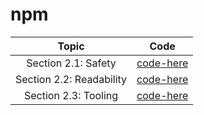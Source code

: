 # npm

| **Topic** | **Code** |
|:---------:|:--------:|
| Section 2.1: Safety | [code-here](/chapters/2/codes/2.1/app.ts) |
| Section 2.2: Readability | [code-here](/chapters/2/codes/2.2/app.ts) |
| Section 2.3: Tooling | [code-here](/chapters/2/codes/2.3/app.ts) |
